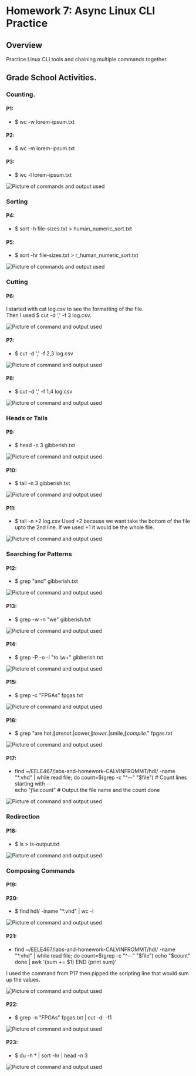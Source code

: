 # Homework 7: Async Linux CLI Practice
## Overview
Practice Linux CLI tools and chaining multiple commands together.   

## Grade School Activities.
### Counting.
#### P1: 
 - $ wc -w lorem-ipsum.txt 
#### P2: 
 - $ wc -m lorem-ipsum.txt 
#### P3: 
 - $ wc -l lorem-ipsum.txt
   
![Picture of commands and output used](assets/Hw7_counting.png)  

### Sorting
#### P4: 
 - $ sort -h file-sizes.txt > human_numeric_sort.txt 
#### P5: 
 - $ sort -hr file-sizes.txt > r_human_numeric_sort.txt
   
![Picture of commands and output used](assets/Hw7_Sorting.png)  

### Cutting
#### P6: 
I started with cat log.csv to see the formatting of the file.  
Then I used $ cut -d ',' -f 3 log.csv. 

![Picture of command and output used](assets/Hw7_cuttingA.png) 

#### P7: 
 - $ cut -d ',' -f 2,3 log.csv
   
![Picture of command and output used](assets/Hw7_cuttingB.png) 

#### P8:
 - $ cut -d ',' -f 1,4 log.csv
   
![Picture of command and output used](assets/Hw7_cuttingC.png) 

### Heads or Tails
#### P9: 
 - $ head -n 3 gibberish.txt
   
![Picture of command and output used](assets/Hw7_HTA.png)

#### P10:
 - $ tail -n 3 gibberish.txt
   
![Picture of command and output used](assets/Hw7_HTB.png) 

#### P11: 
 - $ tail -n +2 log.csv 
Used +2 because we want take the bottom of the file upto the 2nd line.
If we used +1 it would be the whole file.

![Picture of command and output used](assets/Hw7_HTC.png)

### Searching for Patterns
#### P12: 
 - $ grep "and" gibberish.txt
   
![Picture of command and output used](assets/Hw7_SearchA.png)

#### P13:
 - $ grep -w -n "we" gibberish.txt

![Picture of command and output used](assets/Hw7_SearchB.png)

#### P14: 
 - $ grep -P -o -i "to \w+" gibberish.txt
   
![Picture of command and output used](assets/Hw7_SearchC.png)

#### P15:
 - $ grep -c "FPGAs" fpgas.txt
   
![Picture of command and output used](assets/Hw7_SearchD.png)

#### P16:
 - $ grep "are hot.$\|are not.$\|cower,$\|tower.$\|smile,$\|compile.$" fpgas.txt
   
![Picture of command and output used](assets/Hw7_SearchE.png)

#### P17:
 - find ~/EELE467/labs-and-homework-CALVINFROMMT/hdl/ -name "*.vhd" | while 
 read file; do 
 count=$(grep -c "^--" "$file") # Count lines starting with --  
 echo "$file:$count" # Output the file name and the count 
done

![Picture of command and output used](assets/Hw7_SearchF.png)

### Redirection
#### P18:
 - $ ls > ls-output.txt
   
![Picture of command and output used](assets/Hw7_redirect.png)

### Composing Commands

#### P19:

<!-- [Picture of command and output used](assets/Hw7_ComposeA.png)) -->

#### P20:
 - $ find hdl/ -iname "*.vhd" | wc -l
   
![Picture of command and output used](assets/Hw7_ComposeB.png)

#### P21:
 - find ~/EELE467/labs-and-homework-CALVINFROMMT/hdl/ -name "*.vhd" | while    read file; do     count=$(grep -c "^--" "$file") 
    echo "$count"
done | awk '{sum += $1} END {print sum}'

I used the command from P17 then pipped the scripting line that would sum up the values.  

![Picture of command and output used](assets/Hw7_ComposeC.png)

#### P22:
 - $ grep -n "FPGAs" fpgas.txt | cut -d: -f1
   
![Picture of command and output used](assets/Hw7_ComposeD.png)

#### P23: 
 - $ du -h * |  sort -hr | head -n 3
   
![Picture of command and output used](assets/Hw7_ComposeE.png)


